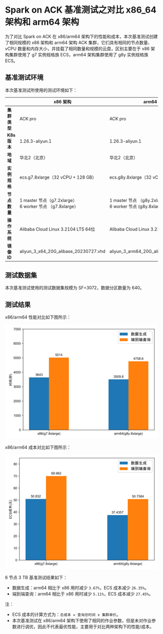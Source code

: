 # Spark on ACK 基准测试之对比 x86_64 架构和 arm64 架构

为了对比 Spark on ACK 在 x86/arm64 架构下的性能和成本，本次基准测试创建了相同规模的 x86 架构和 arm64 架构 ACK 集群，它们具有相同的节点数量、vCPU 数量和内存大小，并挂载了相同数量和规模的云盘，区别主要在于 x86 架构集群使用了 g7 实例规格族 ECS，arm64 架构集群使用了 g8y 实例规格族 ECS。

## 基准测试环境

本次基准测试所使用的测试环境如下：

|              | **x86 架构**                                                 | **arm64 架构**                                              |
| ------------ | ------------------------------------------------------------ | ----------------------------------------------------------- |
| **集群类型** | ACK pro                                                      | ACK pro                                                     |
| **K8s 版本** | 1.26.3-aliyun.1                                              | 1.26.3-aliyun.1                                             |
| **地域**     | 华北2（北京）                                                | 华北2（北京）                                               |
| **实例规格** | ecs.g7.8xlarge（32 vCPU + 128 GB）                           | ecs.g8y.8xlarge（32 vCPU + 128 GB）                         |
| **节点数量** | 1 master 节点（g7.2xlarge） <br>6 worker 节点 （g7.8xlarge） | 1 master 节点 （g8y.2xlarge）<br>6 worker 节点 (g8y.8xlarge) |
| **操作系统** | Alibaba Cloud Linux 3.2104 LTS 64位                          | Alibaba Cloud Linux 3.2104 LTS 64位 ARM版                   |
| **镜像 ID**  | aliyun_3_x64_20G_alibase_20230727.vhd                        | aliyun_3_arm64_20G_alibase_20230515.vhd                     |

## 测试数据集

本次基准测试使用的测试数据集规模为 SF=3072，数据分区数量为 640。

## 测试结果

x86/arm64 性能对比如下图所示：

![x86/arm64 性能对比](performance_comparison.png)

x86/arm64 成本对比如下图所示：

![x86/arm64 成本对比](cost_comparison.png)

6 节点 3 TB 基准测试结果如下：

- 数据生成：arm64 相比于 x86 用时减少 `3.67%`，ECS 成本减少 `26.35%`。
- 端到端查询：arm64 相比于 x86 用时减少 `5.11%`，ECS 成本减少 `27.45%`。

注：

- ECS 成本的计算方式为：`总成本 = 查询总时间 x 集群单价`。
- 本次基准测试在 x86/arm64 架构下使用了相同的作业参数，但是未对作业参数进行调优，因此不代表最优性能，主要用于对比两种架构下的性能/成本。
